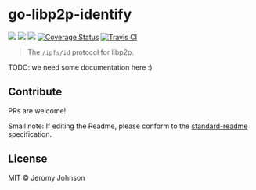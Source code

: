 # go-libp2p-identify

[![](https://img.shields.io/badge/made%20by-Protocol%20Labs-blue.svg?style=flat-square)](http://ipn.io)
[![](https://img.shields.io/badge/project-IPFS-blue.svg?style=flat-square)](https://ipfs.io/)
[![](https://img.shields.io/badge/freenode-%23ipfs-blue.svg?style=flat-square)](http://webchat.freenode.net/?channels=%23ipfs)
[![Coverage Status](https://coveralls.io/repos/github/libp2p/go-libp2p-identify/badge.svg?branch=master)](https://coveralls.io/github/libp2p/go-libp2p-identify?branch=master)
[![Travis CI](https://travis-ci.org/libp2p/go-libp2p-identify.svg?branch=master)](https://travis-ci.org/libp2p/go-libp2p-identify)

> The `/ipfs/id` protocol for libp2p.

TODO: we need some documentation here :)


## Contribute

PRs are welcome!

Small note: If editing the Readme, please conform to the [standard-readme](https://github.com/RichardLitt/standard-readme) specification.

## License

MIT © Jeromy Johnson
